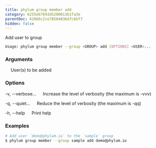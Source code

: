 ```yaml
---
title: phylum group member add
category: 6255e67693d5200013b1fa3e
parentDoc: 62866c2ce78584036d7cbbf7
hidden: false
---
```


Add user to group

```sh
Usage: phylum group member --group <GROUP> add [OPTIONS] <USER>...
```

### Arguments

<USER>
&emsp; User(s) to be added

### Options

-v, --verbose...
&emsp; Increase the level of verbosity (the maximum is -vvv)

-q, --quiet...
&emsp; Reduce the level of verbosity (the maximum is -qq)

-h, --help
&emsp; Print help

### Examples

```sh
# Add user `demo@phylum.io` to the `sample` group
$ phylum group member --group sample add demo@phylum.io
```
